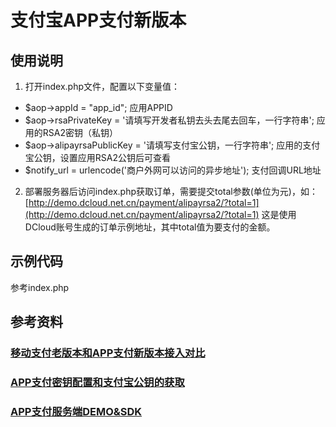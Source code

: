 # 支付宝APP支付新版本

## 使用说明
1. 打开index.php文件，配置以下变量值：
- $aop->appId = "app_id";
应用APPID
- $aop->rsaPrivateKey = '请填写开发者私钥去头去尾去回车，一行字符串';
应用的RSA2密钥（私钥）
- $aop->alipayrsaPublicKey = '请填写支付宝公钥，一行字符串';
应用的支付宝公钥，设置应用RSA2公钥后可查看
- $notify_url = urlencode('商户外网可以访问的异步地址');
支付回调URL地址


2. 部署服务器后访问index.php获取订单，需要提交total参数(单位为元)，如：
[http://demo.dcloud.net.cn/payment/alipayrsa2/?total=1](http://demo.dcloud.net.cn/payment/alipayrsa2/?total=1)
这是使用DCloud账号生成的订单示例地址，其中total值为要支付的金额。

## 示例代码
参考index.php

## 参考资料
### [移动支付老版本和APP支付新版本接入对比](https://doc.open.alipay.com/docs/doc.htm?docType=1&articleId=106541)

### [APP支付密钥配置和支付宝公钥的获取](https://doc.open.alipay.com/docs/doc.htm?treeId=291&articleId=105972&docType=1)

### [APP支付服务端DEMO&SDK](https://doc.open.alipay.com/docs/doc.htm?treeId=54&articleId=106370&docType=1)